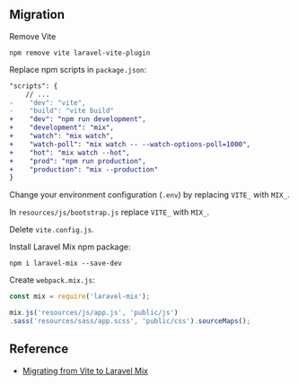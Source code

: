 ## Migration

Remove Vite

```
npm remove vite laravel-vite-plugin
```

Replace npm scripts in ```package.json```:

```diff
"scripts": {
    // ...
-    "dev": "vite",
-    "build": "vite build"
+    "dev": "npm run development",
+    "development": "mix",
+    "watch": "mix watch",
+    "watch-poll": "mix watch -- --watch-options-poll=1000",
+    "hot": "mix watch --hot",
+    "prod": "npm run production",
+    "production": "mix --production"
}
```

Change your environment configuration (```.env```) by replacing ```VITE_``` with ```MIX_```.

In ```resources/js/bootstrap.js``` replace ```VITE_``` with ```MIX_```.

Delete ```vite.config.js```.

Install Laravel Mix npm package:
```
npm i laravel-mix --save-dev
```

Create ```webpack.mix.js```:

```js
const mix = require('laravel-mix');

mix.js('resources/js/app.js', 'public/js')
.sass('resources/sass/app.scss', 'public/css').sourceMaps();
```

## Reference

- [Migrating from Vite to Laravel Mix](https://github.com/laravel/vite-plugin/blob/main/UPGRADE.md#migrating-from-vite-to-laravel-mix)
